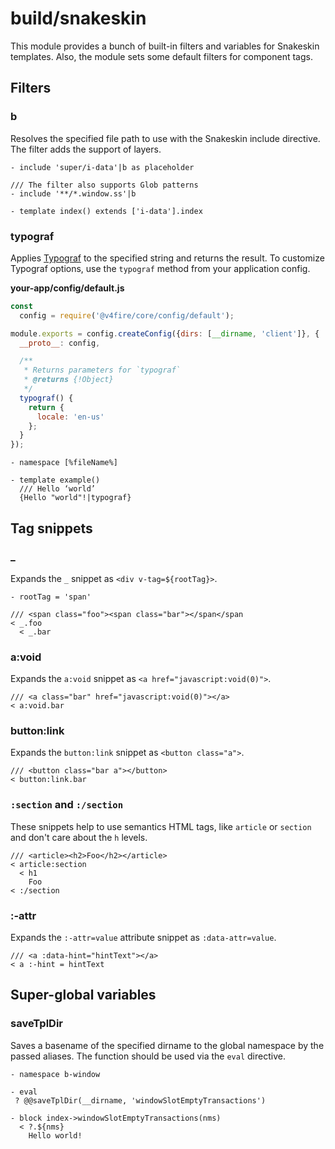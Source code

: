 # build/snakeskin

This module provides a bunch of built-in filters and variables for Snakeskin templates.
Also, the module sets some default filters for component tags.

## Filters

### b

Resolves the specified file path to use with the Snakeskin include directive.
The filter adds the support of layers.

```
- include 'super/i-data'|b as placeholder

/// The filter also supports Glob patterns
- include '**/*.window.ss'|b

- template index() extends ['i-data'].index
```

### typograf

Applies [Typograf](https://www.npmjs.com/package/typograf) to the specified string and returns the result.
To customize Typograf options, use the `typograf` method from your application config.

__your-app/config/default.js__

```js
const
  config = require('@v4fire/core/config/default');

module.exports = config.createConfig({dirs: [__dirname, 'client']}, {
  __proto__: config,

  /**
   * Returns parameters for `typograf`
   * @returns {!Object}
   */
  typograf() {
    return {
      locale: 'en-us'
    };
  }
});
```

```
- namespace [%fileName%]

- template example()
  /// Hello ‘world’
  {Hello "world"!|typograf}
```

## Tag snippets

### _

Expands the `_` snippet as `<div v-tag=${rootTag}>`.

```
- rootTag = 'span'

/// <span class="foo"><span class="bar"></span</span
< _.foo
  < _.bar
```

### a:void

Expands the `a:void` snippet as `<a href="javascript:void(0)">`.

```
/// <a class="bar" href="javascript:void(0)"></a>
< a:void.bar
```

### button:link

Expands the `button:link` snippet as `<button class="a">`.

```
/// <button class="bar a"></button>
< button:link.bar
```

### `:section` and `:/section`

These snippets help to use semantics HTML tags, like `article` or `section` and don't care about the `h` levels.

```
/// <article><h2>Foo</h2></article>
< article:section
  < h1
    Foo
< :/section
```

### :-attr

Expands the `:-attr=value` attribute snippet as `:data-attr=value`.

```
/// <a :data-hint="hintText"></a>
< a :-hint = hintText
```

## Super-global variables

### saveTplDir

Saves a basename of the specified dirname to the global namespace by the passed aliases.
The function should be used via the `eval` directive.

```
- namespace b-window

- eval
 ? @@saveTplDir(__dirname, 'windowSlotEmptyTransactions')

- block index->windowSlotEmptyTransactions(nms)
  < ?.${nms}
    Hello world!
```

